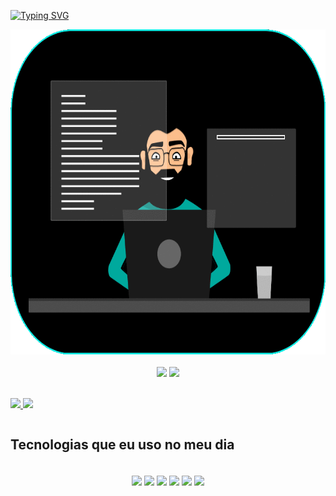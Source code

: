 [![Typing SVG](https://readme-typing-svg.herokuapp.com?background=3B30FF00&lines=Hi!+i'm+Adailton+Souza)](https://git.io/typing-svg)
<div align="center"> 
<img height="520px" src="https://github.com/ValdirCezar/Autenticacao-Tokens-JWT/blob/master/src/imd-readme.gif?raw=true" />
</div>
<br>
<div align="center"> 
  <a href = "mailto:adailtonsouza18@gmail.com"><img src="https://img.shields.io/badge/-Gmail-%23333?style=for-the-badge&logo=gmail&logoColor=red" target="_blank"></a>
  <a href="https://www.linkedin.com/in/adailtonsouzza/" target="_blank"><img src="https://img.shields.io/badge/-LinkedIn-%230077B5?style=for-the-badge&logo=linkedin&logoColor=white"></a> 
</div>
<br>


<p align="center" style="display: inline-block;"> <a href="https://github.com/adailtonsouzza/"><img height="137px" src="https://github-readme-stats.vercel.app/api?username=adailtonsouzza&hide_title=true&hide_border=true&show_icons=true&include_all_commits=true&count_private=true&line_height=21&text_color=000&icon_color=000&bg_color=0,ea6161,ffc64d,fffc4d,52fa5a&theme=graywhite" /> </div><!-- wi*quL3fcV --><img height="137px" src="https://github-readme-stats.vercel.app/api/top-langs/?username=adailtonsouzza&hide=html&hide_title=true&hide_border=true&layout=compact&langs_count=7&exclude_repo=comp426,Redventures-Movie-Quotes&text_color=000&icon_color=fff&bg_color=0,52fa5a,4dfcff,c64dff&theme=graywhite" /></a>
  

## Tecnologias que eu uso no meu dia 

<div style="display:inline_block" align="center"><br/>
  <img align="center" alt"html5" src="https://img.shields.io/badge/HTML5-E34F26?style=for-the-badge&logo=html5&logoColor=white"/>
  <img align="center" alt"css3" src="https://img.shields.io/badge/CSS3-1572B6?style=for-the-badge&logo=css3&logoColor=white"/>
  <img align="center" alt"javascript" src="https://img.shields.io/badge/JavaScript-F7DF1E?style=for-the-badge&logo=javascript&logoColor=black"/>
  <img align="center" alt"java" src="https://img.shields.io/badge/Java-ED8B00?style=for-the-badge&logo=java&logoColor=white"/>
  <img align="center" alt"angular" src="https://img.shields.io/badge/Angular-DD0031?style=for-the-badge&logo=angular&logoColor=white"/>
  <img align="center" alt"typescript" src="https://img.shields.io/badge/TypeScript-007ACC?style=for-the-badge&logo=typescript&logoColor=white"/>
</div>

